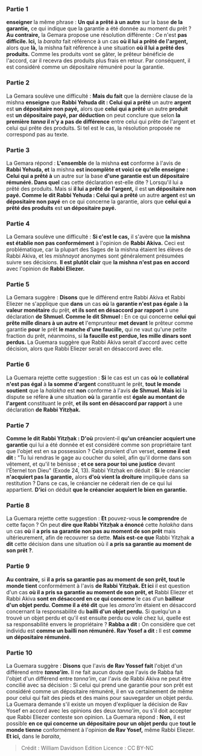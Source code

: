 
### Partie 1
<b>enseigner</b> la même phrase : <b>Un qui a prêté à un autre</b> sur la base <b>de la garantie,</b> ce qui indique que la garantie a été donnée au moment du prêt ? <b>Au contraire,</b> la Gemara propose une résolution différente : Ce n'est <b>pas difficile. Ici,</b> la <i>baraita</i> fait référence à un cas <b>où il lui a prêté de l'argent,</b> alors que <b>là,</b> la mishna fait référence à une situation <b>où il lui a prêté des produits.</b> Comme les produits vont se gâter, le prêteur bénéficie de l'accord, car il recevra des produits plus frais en retour. Par conséquent, il est considéré comme un dépositaire rémunéré pour la garantie.

### Partie 2
La Gemara soulève une difficulté : <b>Mais du fait</b> que la dernière clause</b> de la mishna <b>enseigne</b> que <b>Rabbi Yehuda dit : Celui qui a prêté</b> un autre <b>argent</b> est <b>un dépositaire non payé,</b> alors que <b>celui qui a prêté</b> un autre <b>produit</b> est <b>un dépositaire payé, par déduction</b> on peut conclure que selon <b>la première <i>tanna</i> il n'y a pas de différence</b> entre celui qui prête de l'argent et celui qui prête des produits. Si tel est le cas, la résolution proposée ne correspond pas au texte.

### Partie 3
La Gemara répond : <b>L'ensemble</b> de la mishna <b>est</b> conforme à l'avis de <b>Rabbi Yehuda, et</b> la mishna <b>est incomplète et voici ce qu'elle enseigne : Celui qui a prêté à</b> un autre sur la base <b>d'une garantie est un dépositaire rémunéré. Dans quel</b> cas cette déclaration est-elle dite ? Lorsqu'il lui a prêté des produits. Mais</b> si <b>il lui a prêté de l'argent,</b> il est <b>un dépositaire non payé. Comme le dit Rabbi Yehuda : Celui qui a prêté</b> un autre <b>argent</b> est <b>un dépositaire non payé</b> en ce qui concerne la garantie, alors que <b>celui qui a prêté des produits</b> est <b>un dépositaire payé.</b>

### Partie 4
La Gemara soulève une difficulté : <b>Si c'est le cas,</b> il s'avère que <b>la mishna est établie non pas conformément</b> à l'opinion de <b>Rabbi Akiva.</b> Ceci est problématique, car la plupart des Sages de la mishna étaient les élèves de Rabbi Akiva, et les <i>mishnayot</i> anonymes sont généralement présumées suivre ses décisions. <b>Il est plutôt clair</b> que <b>la mishna n'est pas en accord</b> avec l'opinion de <b>Rabbi Eliezer.</b>

### Partie 5
La Gemara suggère : <b>Disons</b> que le différend entre Rabbi Akiva et Rabbi Eliezer ne s'applique que <b>dans</b> un cas <b>où</b> la <b>garantie n'est pas égale</b> à <b>la valeur monétaire</b> du prêt, <b>et ils sont en désaccord par rapport</b> à une déclaration <b>de Shmuel. Comme le dit Shmuel :</b> En ce qui concerne <b>celui qui prête mille dinars à un autre et</b> l'emprunteur <b>met devant</b> le prêteur comme garantie <b>pour</b> le prêt <b>le manche d'une faucille,</b> qui ne vaut qu'une petite fraction du prêt, néanmoins, si <b>la faucille est perdue, les mille dinars sont perdus. </b> La Guemara suggère que Rabbi Akiva serait d'accord avec cette décision, alors que Rabbi Eliezer serait en désaccord avec elle.

### Partie 6
La Guemara rejette cette suggestion : <b>Si</b> le cas est un cas <b>où</b> le <b>collatéral n'est pas égal</b> à <b>la somme d'argent</b> constituant le prêt, <b>tout le monde soutient</b> que la <i>halakha</i> est <b>non</b> conforme à l'avis <b>de Shmuel. Mais ici</b> la dispute se réfère <b>à</b> une situation <b>où</b> la garantie est <b>égale au montant de l'argent</b> constituant le prêt, <b>et ils sont en désaccord par rapport</b> à une déclaration <b>de Rabbi Yitzḥak.</b>

### Partie 7
<b>Comme le dit Rabbi Yitzḥak : D'où</b> provient-il <b>qu'un créancier acquiert une garantie</b> qui lui a été donnée et est considéré comme son propriétaire tant que l'objet est en sa possession ? Cela provient d'un verset, <b>comme il est dit :</b> "Tu lui rendras le gage au coucher du soleil, afin qu'il dorme dans son vêtement, et qu'il te bénisse ; <b>et ce sera pour toi une justice</b> devant l'Éternel ton Dieu" (Exode 24, 13). Rabbi Yitzḥak en déduit : <b>Si</b> le créancier <b>n'acquiert pas la garantie,</b> alors <b>d'où vient la droiture</b> impliquée dans sa restitution ? Dans ce cas, le créancier ne céderait rien de ce qui lui appartient. <b>D'ici</b> on déduit <b>que le créancier acquiert le bien en garantie.</b>

### Partie 8
La Guemara rejette cette suggestion : <b>Et</b> pouvez-vous <b>le comprendre</b> de cette façon ? On peut <b>dire que Rabbi Yitzḥak a énoncé</b> cette <i>halakha</i> dans un cas <b>où</b> il <b>a pris sa garantie non pas au moment de son prêt</b> mais ultérieurement, afin de recouvrer sa dette. <b>Mais est-ce que</b> Rabbi Yitzḥak <b>a dit</b> cette décision dans une situation où il <b>a pris sa garantie au moment de son prêt ?</b>.

### Partie 9
<b>Au contraire,</b> si <b>il a pris sa garantie pas au moment de son prêt, tout le monde tient</b> conformément à l'avis <b>de Rabbi Yitzḥak. Et ici</b> il est question d'un cas <b>où il a pris sa garantie au moment de son prêt, et</b> Rabbi Eliezer et Rabbi Akiva <b>sont en désaccord en ce qui concerne</b> le cas d'un <b>bailleur d'un objet perdu. Comme il a été dit</b> que les <i>amora'im</i> étaient en désaccord concernant la responsabilité du <b>bailli d'un objet perdu.</b> Si quelqu'un a trouvé un objet perdu et qu'il est ensuite perdu ou volé chez lui, quelle est sa responsabilité envers le propriétaire ? <b>Rabba a dit :</b> On considère que cet individu est <b>comme un bailli non rémunéré. Rav Yosef a dit : </b> Il est <b>comme un dépositaire rémunéré.</b>

### Partie 10
La Guemara suggère : <b>Disons</b> que l'avis <b>de Rav Yossef fait</b> l'objet d'un différend entre <b><i>tanna'im</i>.</b> Il ne fait aucun doute que l'avis de Rabba fait l'objet d'un différend entre <i>tanna'im</i>, car l'avis de Rabbi Akiva ne peut être concilié avec sa décision : Si celui qui prend une garantie pour son prêt est considéré comme un dépositaire rémunéré, il en va certainement de même pour celui qui fait des pieds et des mains pour sauvegarder un objet perdu. La Guemara demande s'il existe un moyen d'expliquer la décision de Rav Yosef en accord avec les opinions des deux <i>tanna'im</i>, ou s'il doit accepter que Rabbi Eliezer conteste son opinion. La Guemara répond : <b>Non,</b> il est possible <b>en ce qui concerne un dépositaire pour un objet perdu</b> que <b>tout le monde tienne</b> conformément à l'opinion <b>de Rav Yosef,</b> même Rabbi Eliezer. <b>Et ici,</b> dans le <i>baraita</i>,

>Crédit : William Davidson Edition
>Licence : CC BY-NC